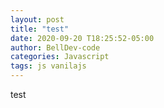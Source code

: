 ```yaml
---
layout: post
title: "test"
date: 2020-09-20 T18:25:52-05:00
author: BellDev-code
categories: Javascript
tags: js vanilajs
---
```


test
